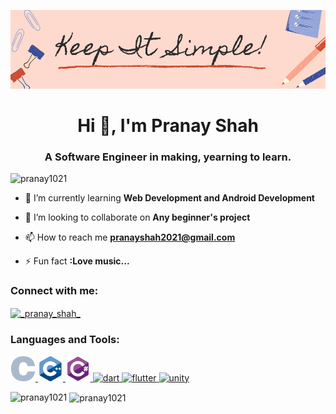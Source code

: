 
![MasterHead ](https://raw.githubusercontent.com/Pranay1021/Pranay1021/main/banner.png)

<h1 align="center">Hi 👋, I'm Pranay Shah</h1>
<h3 align="center">A Software Engineer in making, yearning to learn.</h3>
<!-- <img align="right" alt="Coding" width="400" src="https://camo.githubusercontent.com/5ddf73ad3a205111cf8c686f687fc216c2946a75005718c8da5b837ad9de78c9/68747470733a2f2f7468756d62732e6766796361742e636f6d2f4576696c4e657874446576696c666973682d736d616c6c2e676966"> -->


<p align="left"> <img src="https://komarev.com/ghpvc/?username=pranay1021&label=Profile%20views&color=0e75b6&style=flat" alt="pranay1021" /> </p>

- 🌱 I’m currently learning **Web Development and Android Development**

- 👯 I’m looking to collaborate on **Any beginner's project**

- 📫 How to reach me **pranayshah2021@gmail.com**

- ⚡ Fun fact **:Love music...**

<h3 align="left">Connect with me:</h3>
<p align="left">
<a href="https://instagram.com/_pranay_shah_" target="blank"><img align="center" src="https://raw.githubusercontent.com/rahuldkjain/github-profile-readme-generator/master/src/images/icons/Social/instagram.svg" alt="_pranay_shah_" height="30" width="40" /></a>
</p>

<h3 align="left">Languages and Tools:</h3>
<p align="left"> <a href="https://www.cprogramming.com/" target="_blank" rel="noreferrer"> <img src="https://raw.githubusercontent.com/devicons/devicon/master/icons/c/c-original.svg" alt="c" width="40" height="40"/> </a> <a href="https://www.w3schools.com/cpp/" target="_blank" rel="noreferrer"> <img src="https://raw.githubusercontent.com/devicons/devicon/master/icons/cplusplus/cplusplus-original.svg" alt="cplusplus" width="40" height="40"/> </a> <a href="https://www.w3schools.com/cs/" target="_blank" rel="noreferrer"> <img src="https://raw.githubusercontent.com/devicons/devicon/master/icons/csharp/csharp-original.svg" alt="csharp" width="40" height="40"/> </a> <a href="https://dart.dev" target="_blank" rel="noreferrer"> <img src="https://www.vectorlogo.zone/logos/dartlang/dartlang-icon.svg" alt="dart" width="40" height="40"/> </a> <a href="https://flutter.dev" target="_blank" rel="noreferrer"> <img src="https://www.vectorlogo.zone/logos/flutterio/flutterio-icon.svg" alt="flutter" width="40" height="40"/> </a> <a href="https://unity.com/" target="_blank" rel="noreferrer"> <img src="https://www.vectorlogo.zone/logos/unity3d/unity3d-icon.svg" alt="unity" width="40" height="40"/> </a> </p>

<p><img align="left" src="https://github-readme-stats.vercel.app/api/top-langs?username=pranay1021&show_icons=true&locale=en&layout=compact" alt="pranay1021" /></p>

<p>&nbsp;<img align="center" src="https://github-readme-stats.vercel.app/api?username=pranay1021&show_icons=true&locale=en" alt="pranay1021" /></p>
